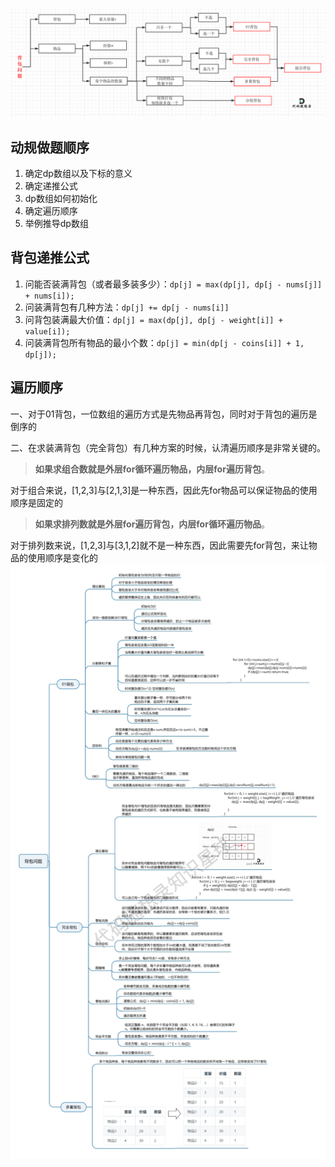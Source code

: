 ![416.分割等和子集1](背包.assets/20210117171307407.png)

## 动规做题顺序

1. 确定dp数组以及下标的意义
2. 确定递推公式
3. dp数组如何初始化
4. 确定遍历顺序
5. 举例推导dp数组

## 背包递推公式

1. 问能否装满背包（或者最多装多少）：`dp[j] = max(dp[j], dp[j - nums[j]] + nums[i]);`
2. 问装满背包有几种方法：`dp[j] += dp[j - nums[i]]`
3. 问背包装满最大价值：`dp[j] = max(dp[j], dp[j - weight[i]] + value[i]);`
4. 问装满背包所有物品的最小个数：`dp[j] = min(dp[j - coins[i]] + 1, dp[j]);`

## 遍历顺序

一、对于01背包，一位数组的遍历方式是先物品再背包，同时对于背包的遍历是倒序的

二、在求装满背包（完全背包）有几种方案的时候，认清遍历顺序是非常关键的。

> **如果求组合数就是外层for循环遍历物品，内层for遍历背包**。

对于组合来说，[1,2,3]与[2,1,3]是一种东西，因此先for物品可以保证物品的使用顺序是固定的

> **如果求排列数就是外层for遍历背包，内层for循环遍历物品**。

对于排列数来说，[1,2,3]与[3,1,2]就不是一种东西，因此需要先for背包，来让物品的使用顺序是变化的![img](背包.assets/背包问题1.jpeg)